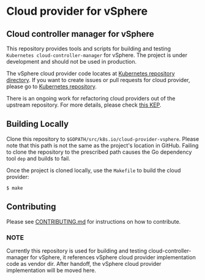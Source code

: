 # Cloud provider for vSphere

## Cloud controller manager for vSphere

This repository provides tools and scripts for building and testing `Kubernetes cloud-controller-manager` for vSphere. The project is under development and should not be used in production.

The vSphere cloud provider code locates at [Kubernetes repository directory](https://github.com/kubernetes/kubernetes/tree/master/pkg/cloudprovider/providers/vsphere). If you want to create issues or pull requests for cloud provider, please go to [Kubernetes repository](https://github.com/kubernetes/kubernetes).

There is an ongoing work for refactoring cloud providers out of the upstream repository. For more details, please check [this KEP](https://github.com/kubernetes/community/blob/master/keps/sig-cloud-provider/0002-cloud-controller-manager.md).

## Building Locally

Clone this repository to `$GOPATH/src/k8s.io/cloud-provider-vsphere`. Please note that this path is not the same as the project's location in GitHub. Failing to clone the repository to the prescribed path causes the Go dependency tool `dep` and builds to fail.

Once the project is cloned locally, use the `Makefile` to build the cloud provider:

```shell
$ make
```

## Contributing

Please see [CONTRIBUTING.md](CONTRIBUTING.md) for instructions on how to contribute.

### NOTE
Currently this repository is used for building and testing cloud-controller-manager for vSphere, it references vSphere cloud provider implementation code as vendor dir. After handoff, the vSphere cloud provider implementation will be moved here.
